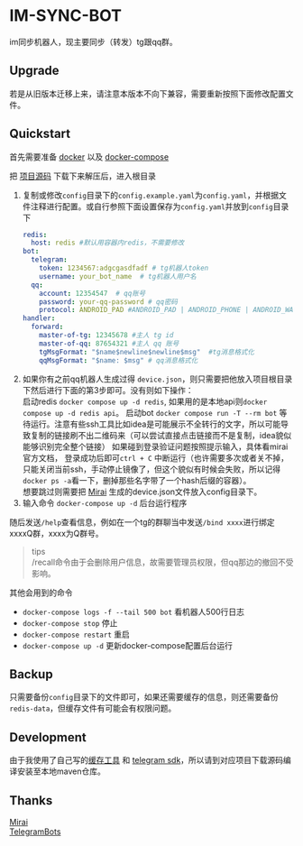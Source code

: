 # IM-SYNC-BOT

im同步机器人，现主要同步（转发）tg跟qq群。

## Upgrade

若是从旧版本迁移上来，请注意本版本不向下兼容，需要重新按照下面修改配置文件。

## Quickstart

首先需要准备 [docker](https://docs.docker.com/get-docker/) 以及 [docker-compose](https://docs.docker.com/compose/install/)

把 [项目源码](https://github.com/KurenaiRyu/im-sync-bot/releases) 下载下来解压后，进入根目录

1. 复制或修改`config`目录下的`config.example.yaml`为`config.yaml`，并根据文件注释进行配置。或自行参照下面设置保存为`config.yaml`并放到`config`目录下
    ```yaml
    redis:
      host: redis #默认用容器内redis，不需要修改
    bot:
      telegram:
        token: 1234567:adgcgasdfadf # tg机器人token
        username: your_bot_name  # tg机器人用户名
      qq:
        account: 12354547  # qq账号
        password: your-qq-password # qq密码
        protocol: ANDROID_PAD #ANDROID_PAD | ANDROID_PHONE | ANDROID_WATCH
    handler:
      forward:
        master-of-tg: 12345678 #主人 tg id
        master-of-qq: 87654321 #主人 qq 账号
        tgMsgFormat: "$name$newline$newline$msg"  #tg消息格式化
        qqMsgFormat: "$name: $msg" # qq消息格式化
    ```
2. 如果你有之前qq机器人生成过得 `device.json`，则只需要把他放入项目根目录下然后进行下面的第3步即可。没有则如下操作：  
   启动redis `docker compose up -d redis`, 如果用的是本地api则`docker compose up -d redis api`。
   启动bot `docker compose run -T --rm bot` 等待运行。注意有些ssh工具比如idea是可能展示不全转行的文字，所以可能导致复制的链接刷不出二维码来（可以尝试直接点击链接而不是复制，idea貌似能够识别完全整个链接）
   如果碰到登录验证问题按照提示输入，具体看mirai官方文档， 登录成功后即可`ctrl + C`
   中断运行（也许需要多次或者关不掉，只能关闭当前ssh，手动停止镜像了，但这个貌似有时候会失败，所以记得`docker ps -a`看一下，删掉那些名字带了一个hash后缀的容器）。  
   想要跳过则需要把 [Mirai](https://github.com/mamoe/mirai) 生成的device.json文件放入config目录下。
3. 输入命令 `docker-compose up -d` 后台运行程序

随后发送`/help`查看信息，例如在一个tg的群聊当中发送`/bind xxxx`进行绑定xxxxQ群，xxxx为Q群号。
> tips  
> /recall命令由于会删除用户信息，故需要管理员权限，但qq那边的撤回不受影响。

其他会用到的命令

- `docker-compose logs -f --tail 500 bot` 看机器人500行日志
- `docker-compose stop` 停止
- `docker-compose restart` 重启
- `docker-compose up -d` 更新docker-compose配置后台运行

## Backup

只需要备份`config`目录下的文件即可，如果还需要缓存的信息，则还需要备份`redis-data`，但缓存文件有可能会有权限问题。

## Development

由于我使用了自己写的[缓存工具](https://github.com/KurenaiRyu/simple-cache.git) 和 [telegram sdk](https://github.com/KurenaiRyu/tdlight-sdk)，所以请到对应项目下载源码编译安装至本地maven仓库。

## Thanks

[Mirai](https://github.com/mamoe/mirai)  
[TelegramBots](https://github.com/rubenlagus/TelegramBots)  